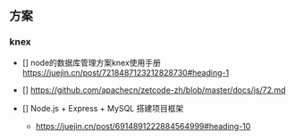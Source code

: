 ## 方案

### knex 
- [] node的数据库管理方案knex使用手册
  https://juejin.cn/post/7218487123212828730#heading-1
- [] https://github.com/apachecn/zetcode-zh/blob/master/docs/js/72.md

- [] Node.js + Express + MySQL 搭建项目框架 
  - https://juejin.cn/post/6914891222884564999#heading-10